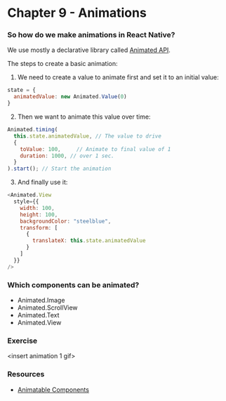 # Chapter 9 - Animations

### So how do we make animations in React Native?

We use mostly a declarative library called [Animated API](https://facebook.github.io/react-native/docs/animations#animated-api).

The steps to create a basic animation:

1. We need to create a value to animate first and set it to an initial value:

```js
state = {
  animatedValue: new Animated.Value(0)
}
```
2. Then we want to animate this value over time: 

```js
Animated.timing(
  this.state.animatedValue, // The value to drive
  {
    toValue: 100,     // Animate to final value of 1
    duration: 1000, // over 1 sec.
  }
).start(); // Start the animation
```

3. And finally use it:

```js 
<Animated.View
  style={{
    width: 100,
    height: 100,
    backgroundColor: "steelblue",
    transform: [
      {
        translateX: this.state.animatedValue
      }
    ]
  }}
/>
```

### Which components can be animated? 

- Animated.Image
- Animated.ScrollView
- Animated.Text
- Animated.View

### Exercise
<insert animation 1 gif>

### Resources

- [Animatable Components](https://facebook.github.io/react-native/docs/animated#animatable-components)
